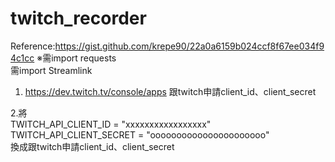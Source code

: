 # twitch_recorder
Reference:https://gist.github.com/krepe90/22a0a6159b024ccf8f67ee034f94c1cc
※需import requests<br />
  需import Streamlink<br />
1. https://dev.twitch.tv/console/apps 跟twitch申請client_id、client_secret<br />

2.將<br />
    TWITCH_API_CLIENT_ID = "xxxxxxxxxxxxxxxxx"<br />
    TWITCH_API_CLIENT_SECRET = "oooooooooooooooooooooo"<br />
換成跟twitch申請client_id、client_secret<br />


